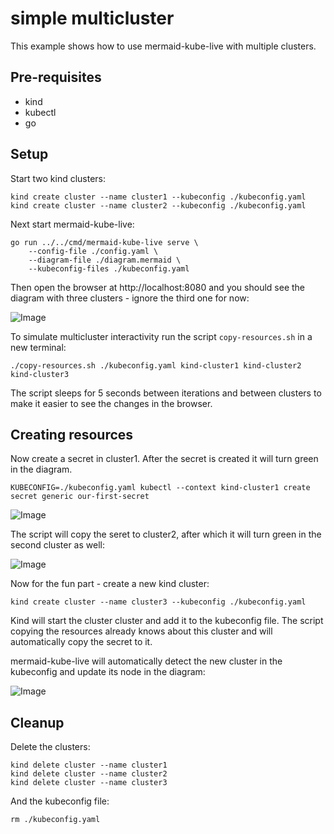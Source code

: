 # simple multicluster

This example shows how to use mermaid-kube-live with multiple clusters.

## Pre-requisites

- kind
- kubectl
- go

## Setup

Start two kind clusters:

    kind create cluster --name cluster1 --kubeconfig ./kubeconfig.yaml
    kind create cluster --name cluster2 --kubeconfig ./kubeconfig.yaml

Next start mermaid-kube-live:

    go run ../../cmd/mermaid-kube-live serve \
        --config-file ./config.yaml \
        --diagram-file ./diagram.mermaid \
        --kubeconfig-files ./kubeconfig.yaml

Then open the browser at http://localhost:8080 and you should see the
diagram with three clusters - ignore the third one for now:

![Image](https://github.com/user-attachments/assets/f3fd073a-015f-4aee-ac60-a08cc878be83)

To simulate multicluster interactivity run the script
`copy-resources.sh` in a new terminal:

    ./copy-resources.sh ./kubeconfig.yaml kind-cluster1 kind-cluster2 kind-cluster3

The script sleeps for 5 seconds between iterations and between clusters
to make it easier to see the changes in the browser.

## Creating resources

Now create a secret in cluster1. After the secret is created it will
turn green in the diagram.

    KUBECONFIG=./kubeconfig.yaml kubectl --context kind-cluster1 create secret generic our-first-secret

![Image](https://github.com/user-attachments/assets/61ea6c66-faee-4134-9543-29d49c18b0e1)

The script will copy the seret to cluster2, after which it will turn
green in the second cluster as well:

![Image](https://github.com/user-attachments/assets/b8c9882f-963e-46c4-8679-de069d7650d7)

Now for the fun part - create a new kind cluster:

    kind create cluster --name cluster3 --kubeconfig ./kubeconfig.yaml

Kind will start the cluster cluster and add it to the kubeconfig file.
The script copying the resources already knows about this cluster and
will automatically copy the secret to it.

mermaid-kube-live will automatically detect the new cluster in the
kubeconfig and update its node in the diagram:

![Image](https://github.com/user-attachments/assets/f2f05b1c-b6fd-4336-8299-b2bce4af32d6)

## Cleanup

Delete the clusters:

    kind delete cluster --name cluster1
    kind delete cluster --name cluster2
    kind delete cluster --name cluster3

And the kubeconfig file:

    rm ./kubeconfig.yaml
